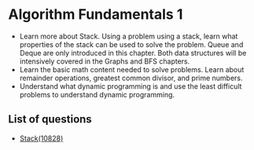 Algorithm Fundamentals 1
=================

- Learn more about Stack. Using a problem using a stack, learn what properties of the stack can be used to solve the problem. Queue and Deque are only introduced in this chapter. Both data structures will be intensively covered in the Graphs and BFS chapters.
- Learn the basic math content needed to solve problems. Learn about remainder operations, greatest common divisor, and prime numbers.
- Understand what dynamic programming is and use the least difficult problems to understand dynamic programming.

List of questions
------------

- [Stack(10828)](https://github.com/yoru4890/coding_test/blob/main/baekjoon/algorithm_fundamentals_1/10828.md)
